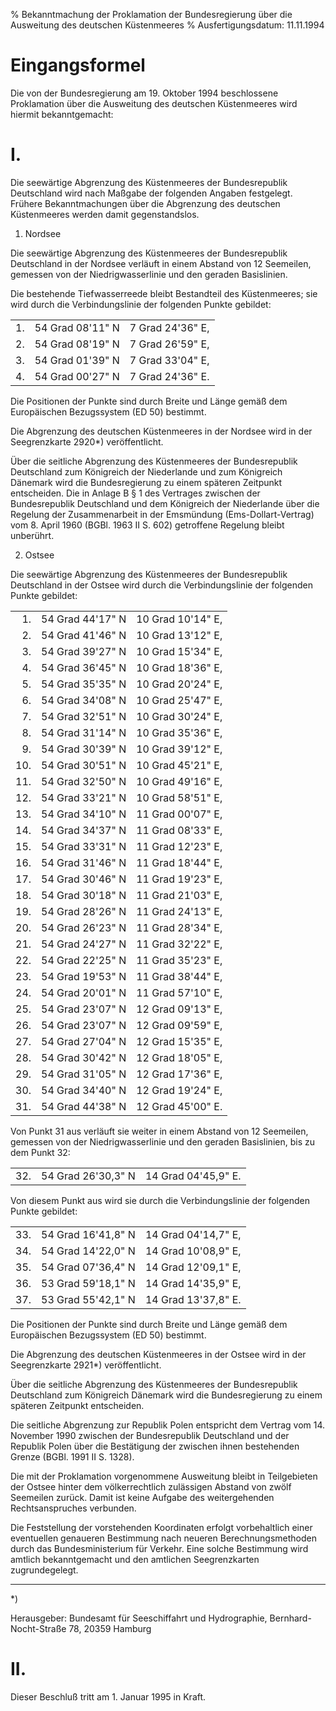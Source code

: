 % Bekanntmachung der Proklamation der Bundesregierung über die Ausweitung des deutschen Küstenmeeres
% Ausfertigungsdatum: 11.11.1994
 
# Eingangsformel

Die von der Bundesregierung am 19. Oktober 1994 beschlossene Proklamation über die Ausweitung des deutschen Küstenmeeres wird hiermit bekanntgemacht:

# I.

  
Die seewärtige Abgrenzung des Küstenmeeres der Bundesrepublik Deutschland wird nach Maßgabe der folgenden Angaben festgelegt. Frühere Bekanntmachungen über die Abgrenzung des deutschen Küstenmeeres werden damit gegenstandslos.

1) Nordsee

Die seewärtige Abgrenzung des Küstenmeeres der Bundesrepublik Deutschland in der Nordsee verläuft in einem Abstand von 12 Seemeilen, gemessen von der Niedrigwasserlinie und den geraden Basislinien.

Die bestehende Tiefwasserreede bleibt Bestandteil des Küstenmeeres; sie wird durch die Verbindungslinie der folgenden Punkte gebildet:

|     |                  |                  |
|:----|:-----------------|:-----------------|
| 1\. | 54 Grad 08'11" N | 7 Grad 24'36" E, |
| 2\. | 54 Grad 08'19" N | 7 Grad 26'59" E, |
| 3\. | 54 Grad 01'39" N | 7 Grad 33'04" E, |
| 4\. | 54 Grad 00'27" N | 7 Grad 24'36" E. |

  
Die Positionen der Punkte sind durch Breite und Länge gemäß dem Europäischen Bezugssystem (ED 50) bestimmt.

Die Abgrenzung des deutschen Küstenmeeres in der Nordsee wird in der Seegrenzkarte 2920\*) veröffentlicht.

Über die seitliche Abgrenzung des Küstenmeeres der Bundesrepublik Deutschland zum Königreich der Niederlande und zum Königreich Dänemark wird die Bundesregierung zu einem späteren Zeitpunkt entscheiden. Die in Anlage B § 1 des Vertrages zwischen der Bundesrepublik Deutschland und dem Königreich der Niederlande über die Regelung der Zusammenarbeit in der Emsmündung (Ems-Dollart-Vertrag) vom 8. April 1960 (BGBl. 1963 II S. 602) getroffene Regelung bleibt unberührt.

2) Ostsee

Die seewärtige Abgrenzung des Küstenmeeres der Bundesrepublik Deutschland in der Ostsee wird durch die Verbindungslinie der folgenden Punkte gebildet:

  

|      |                  |                   |
|-----:|:-----------------|:------------------|
|  1\. | 54 Grad 44'17" N | 10 Grad 10'14" E, |
|  2\. | 54 Grad 41'46" N | 10 Grad 13'12" E, |
|  3\. | 54 Grad 39'27" N | 10 Grad 15'34" E, |
|  4\. | 54 Grad 36'45" N | 10 Grad 18'36" E, |
|  5\. | 54 Grad 35'35" N | 10 Grad 20'24" E, |
|  6\. | 54 Grad 34'08" N | 10 Grad 25'47" E, |
|  7\. | 54 Grad 32'51" N | 10 Grad 30'24" E, |
|  8\. | 54 Grad 31'14" N | 10 Grad 35'36" E, |
|  9\. | 54 Grad 30'39" N | 10 Grad 39'12" E, |
| 10\. | 54 Grad 30'51" N | 10 Grad 45'21" E, |
| 11\. | 54 Grad 32'50" N | 10 Grad 49'16" E, |
| 12\. | 54 Grad 33'21" N | 10 Grad 58'51" E, |
| 13\. | 54 Grad 34'10" N | 11 Grad 00'07" E, |
| 14\. | 54 Grad 34'37" N | 11 Grad 08'33" E, |
| 15\. | 54 Grad 33'31" N | 11 Grad 12'23" E, |
| 16\. | 54 Grad 31'46" N | 11 Grad 18'44" E, |
| 17\. | 54 Grad 30'46" N | 11 Grad 19'23" E, |
| 18\. | 54 Grad 30'18" N | 11 Grad 21'03" E, |
| 19\. | 54 Grad 28'26" N | 11 Grad 24'13" E, |
| 20\. | 54 Grad 26'23" N | 11 Grad 28'34" E, |
| 21\. | 54 Grad 24'27" N | 11 Grad 32'22" E, |
| 22\. | 54 Grad 22'25" N | 11 Grad 35'23" E, |
| 23\. | 54 Grad 19'53" N | 11 Grad 38'44" E, |
| 24\. | 54 Grad 20'01" N | 11 Grad 57'10" E, |
| 25\. | 54 Grad 23'07" N | 12 Grad 09'13" E, |
| 26\. | 54 Grad 23'07" N | 12 Grad 09'59" E, |
| 27\. | 54 Grad 27'04" N | 12 Grad 15'35" E, |
| 28\. | 54 Grad 30'42" N | 12 Grad 18'05" E, |
| 29\. | 54 Grad 31'05" N | 12 Grad 17'36" E, |
| 30\. | 54 Grad 34'40" N | 12 Grad 19'24" E, |
| 31\. | 54 Grad 44'38" N | 12 Grad 45'00" E. |

  
Von Punkt 31 aus verläuft sie weiter in einem Abstand von 12 Seemeilen, gemessen von der Niedrigwasserlinie und den geraden Basislinien, bis zu dem Punkt 32:

  

|      |                    |                     |
|:-----|:-------------------|:--------------------|
| 32\. | 54 Grad 26'30,3" N | 14 Grad 04'45,9" E. |

  
Von diesem Punkt aus wird sie durch die Verbindungslinie der folgenden Punkte gebildet:

  

|      |                    |                     |
|:-----|:-------------------|:--------------------|
| 33\. | 54 Grad 16'41,8" N | 14 Grad 04'14,7" E, |
| 34\. | 54 Grad 14'22,0" N | 14 Grad 10'08,9" E, |
| 35\. | 54 Grad 07'36,4" N | 14 Grad 12'09,1" E, |
| 36\. | 53 Grad 59'18,1" N | 14 Grad 14'35,9" E, |
| 37\. | 53 Grad 55'42,1" N | 14 Grad 13'37,8" E. |

  
Die Positionen der Punkte sind durch Breite und Länge gemäß dem Europäischen Bezugssystem (ED 50) bestimmt.

Die Abgrenzung des deutschen Küstenmeeres in der Ostsee wird in der Seegrenzkarte 2921\*) veröffentlicht.

Über die seitliche Abgrenzung des Küstenmeeres der Bundesrepublik Deutschland zum Königreich Dänemark wird die Bundesregierung zu einem späteren Zeitpunkt entscheiden.

Die seitliche Abgrenzung zur Republik Polen entspricht dem Vertrag vom 14. November 1990 zwischen der Bundesrepublik Deutschland und der Republik Polen über die Bestätigung der zwischen ihnen bestehenden Grenze (BGBl. 1991 II S. 1328).

Die mit der Proklamation vorgenommene Ausweitung bleibt in Teilgebieten der Ostsee hinter dem völkerrechtlich zulässigen Abstand von zwölf Seemeilen zurück. Damit ist keine Aufgabe des weitergehenden Rechtsanspruches verbunden.

Die Feststellung der vorstehenden Koordinaten erfolgt vorbehaltlich einer eventuellen genaueren Bestimmung nach neueren Berechnungsmethoden durch das Bundesministerium für Verkehr. Eine solche Bestimmung wird amtlich bekanntgemacht und den amtlichen Seegrenzkarten zugrundegelegt.

---------  
\*)

Herausgeber: Bundesamt für Seeschiffahrt und Hydrographie, Bernhard-Nocht-Straße 78, 20359 Hamburg

# II.

  
Dieser Beschluß tritt am 1. Januar 1995 in Kraft.
